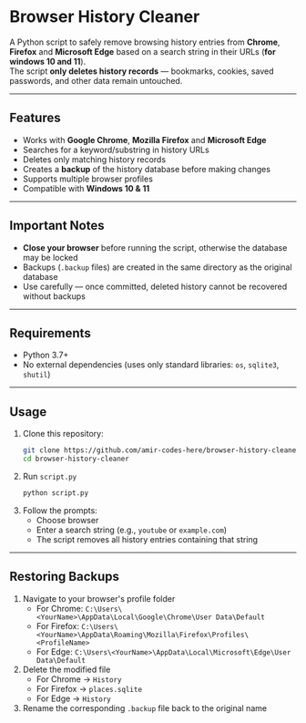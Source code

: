 # Browser History Cleaner

A Python script to safely remove browsing history entries from **Chrome**, **Firefox** and **Microsoft Edge** based on a search string in their URLs (**for windows 10 and 11**).  
The script **only deletes history records** — bookmarks, cookies, saved passwords, and other data remain untouched.

---

## Features
- Works with **Google Chrome**, **Mozilla Firefox** and **Microsoft Edge**
- Searches for a keyword/substring in history URLs
- Deletes only matching history records
- Creates a **backup** of the history database before making changes
- Supports multiple browser profiles
- Compatible with **Windows 10 & 11**

---

## Important Notes
- **Close your browser** before running the script, otherwise the database may be locked  
- Backups (`.backup` files) are created in the same directory as the original database  
- Use carefully — once committed, deleted history cannot be recovered without backups  

---

## Requirements
- Python 3.7+  
- No external dependencies (uses only standard libraries: `os`, `sqlite3`, `shutil`)  

---

## Usage
1. Clone this repository:
   ```bash
   git clone https://github.com/amir-codes-here/browser-history-cleaner.git
   cd browser-history-cleaner
   ```
2. Run `script.py`
    ```bash
    python script.py
    ```
3. Follow the prompts:
    - Choose browser
    - Enter a search string (e.g., `youtube` or `example.com`)
    - The script removes all history entries containing that string

---

## Restoring Backups
1. Navigate to your browser's profile folder
    - For Chrome: 
      `C:\Users\<YourName>\AppData\Local\Google\Chrome\User Data\Default`
    - For Firefox: 
      `C:\Users\<YourName>\AppData\Roaming\Mozilla\Firefox\Profiles\<ProfileName>`
    - For Edge: 
      `C:\Users\<YourName>\AppData\Local\Microsoft\Edge\User Data\Default`
2. Delete the modified file
    - For Chrome → `History`
    - For Firefox → `places.sqlite`
    - For Edge → `History`
3. Rename the corresponding `.backup` file back to the original name
